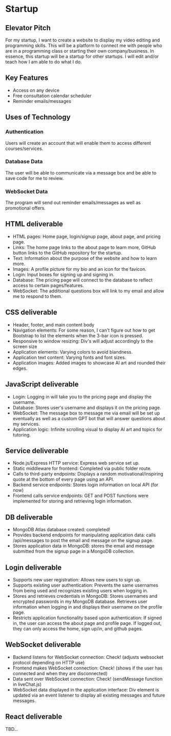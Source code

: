 # Startup

## Elevator Pitch
For my startup, I want to create a website to display my video editing and programming skills. This will be a platform to connect me with people who are in a programming class or starting their own company/business. In essence, this startup will be a startup for other startups. I will edit and/or teach how I am able to do what I do.

## Key Features
- Access on any device
- Free consultation calendar scheduler
- Reminder emails/messages

## Uses of Technology
### Authentication
Users will create an account that will enable them to access different courses/services.

### Database Data
The user will be able to communicate via a message box and be able to save code for me to review.

### WebSocket Data
The program will send out reminder emails/messages as well as promotional offers.

## HTML deliverable
- HTML pages: Home page, login/signup page, about page, and pricing page.
- Links: The home page links to the about page to learn more, GitHub button links to the GitHub repository for the startup.
- Text: Information about the purpose of the website and how to learn more.
- Images: A profile picture for my bio and an icon for the favicon.
- Login: Input boxes for signing up and signing in.
- Database: The pricing page will connect to the database to reflect access to certain pages/features.
- WebSocket: The additional questions box will link to my email and allow me to respond to them.

## CSS deliverable
- Header, footer, and main content body
- Navigation elements: For some reason, I can't figure out how to get Bootstrap to list the elements when the 3-bar icon is pressed.
- Responsive to window resizing: Div's will adjust accordingly to the screen size
- Application elements: Varying colors to avoid blandness.
- Application text content: Varying fonts and font sizes.
- Application images: Added images to showcase AI art and rounded their edges.

## JavaScript deliverable
- Login: Logging in will take you to the pricing page and display the username.
- Database: Stores user's username and displays it on the pricing page.
- WebSocket: The message box to message me via email will be set up eventually as well as a custom GPT bot that will answer questions about my services.
- Application logic: Infinite scrolling visual to display AI art and topics for tutoring.

## Service deliverable
- Node.js/Express HTTP service: Express web service set up.
- Static middleware for frontend: Completed via public folder route.
- Calls to third-party endpoints: Displays a random motivational/inspiring quote at the bottom of every page using an API.
- Backend service endpoints: Stores login information on local API (for now)
- Frontend calls service endpoints: GET and POST functions were implemented for storing and retrieving login information.

## DB deliverable
- MongoDB Atlas database created: completed!
- Provides backend endpoints for manipulating application data: calls /api/messages to post the email and message on the signup page.
- Stores application data in MongoDB: stores the email and message submitted from the signup page in a MongoDB collection.

## Login deliverable
- Supports new user registration: Allows new users to sign up.
- Supports existing user authentication: Prevents the same usernames from being used and recognizes existing users when logging in.
- Stores and retrieves credentials in MongoDB: Stores usernames and encrypted passwords in my MongoDB database. Retrieves user information when logging in and displays their username on the profile page.
- Restricts application functionality based upon authentication: If signed in, the user can access the about page and profile page. If logged out, they can only access the home, sign up/in, and github pages.

## WebSocket deliverable
- Backend listens for WebSocket connection: Check! (adjusts websocket protocol depending on HTTP use)
- Frontend makes WebSocket connection: Check! (shows if the user has connected and when they are disconnected)
- Data sent over WebSocket connection: Check! (sendMessage function in liveChat.js)
- WebSocket data displayed in the application interface: Div element is updated via an event listener to display all existing messages and future messages.

## React deliverable
TBD...
